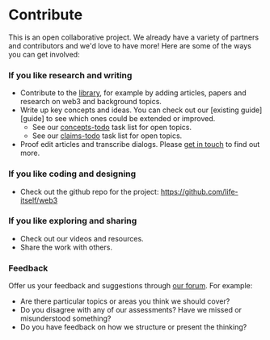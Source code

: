 # Contribute

This is an open collaborative project. We already have a variety of partners and contributors and we'd love to have more! Here are some of the ways you can get involved:

### If you like research and writing
* Contribute to the [library][], for example by adding articles, papers and research on web3 and background topics.
* Write up key concepts and ideas. You can check out our [existing guide][guide] to see which ones could be extended or improved.
	* See our [concepts-todo](../../meta/concepts-todo.md) task list for open topics.
	* See our [claims-todo](../../meta/claims-todo.md) task list for open topics.
* Proof edit articles and transcribe dialogs. Please [get in touch][contact] to find out more.

### If you like coding and designing
* Check out the github repo for the project: https://github.com/life-itself/web3

### If you like exploring and sharing
* Check out our videos and resources.
* Share the work with others.

### Feedback
Offer us your feedback and suggestions through [our forum][forum]. For example:

* Are there particular topics or areas you think we should cover?
* Do you disagree with any of our assessments? Have we missed or misunderstood something?
* Do you have feedback on how we structure or present the thinking?

[library]: /library
[contact]: https://lifeitself.us/contact
[concepts]: /guide
[forum]: https://github.com/life-itself/web3/discussions
